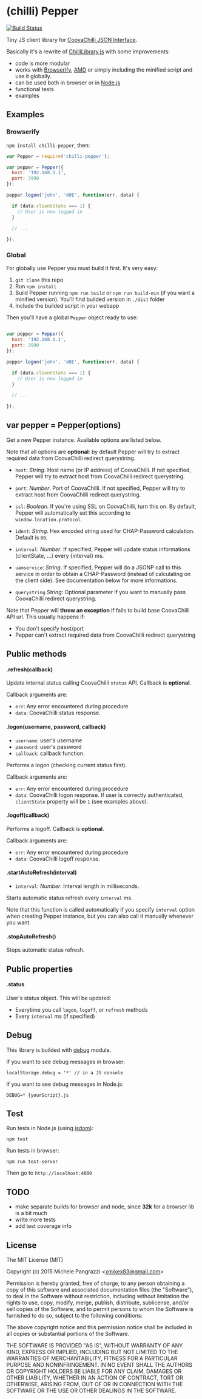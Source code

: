 (chilli) Pepper
==============

[![Build Status](https://travis-ci.org/mpangrazzi/pepper.svg?branch=master)](https://travis-ci.org/mpangrazzi/pepper)

Tiny JS client library for [CoovaChilli JSON Interface](http://coova.org/CoovaChilli/JSON).

Basically it's a rewrite of [ChilliLibrary.js](http://dev.coova.org/svn/coova-chilli/www/ChilliLibrary.js) with some improvements:

- code is more modular
- works with [Browserify](http://browserify.org), [AMD](http://requirejs.org/docs/whyamd.html#amd) or simply including the minified script and use it globally.
- can be used both in browser or in [Node.js](http://nodejs.org)
- functional tests
- examples

## Examples

### Browserify

`npm install chilli-pepper`, then:

```js
var Pepper = require('chilli-pepper');

var pepper = Pepper({
  host: '192.168.1.1',
  port: 3990
});

pepper.logon('john', 'd0E', function(err, data) {

  if (data.clientState === 1) {
    // User is now logged in
  }

  // ...
  
});
```

### Global

For globally use Pepper you must build it first. It's very easy:

1. `git clone` this repo
2. Run `npm install`
3. Build Pepper running `npm run build` or `npm run build-min` (if you want a minified version). You'll find builded version in `./dist` folder
4. Include the builded script in your webapp

Then you'll have a global `Pepper` object ready to use:

```js

var pepper = Pepper({
  host: '192.168.1.1',
  port: 3990
});

pepper.logon('john', 'd0E', function(err, data) {

  if (data.clientState === 1) {
    // User is now logged in
  }

  // ...
  
});
```

## var pepper = Pepper(options)

Get a new Pepper instance. Available options are listed below. 

Note that all options are **optional**: by default Pepper will try to extract required data from CoovaChilli redirect querystring.

- `host`: _String_. Host name (or IP address) of CoovaChilli. If not specified, Pepper will try to extract host from CoovaChilli redirect querystring.

- `port`: _Number_. Port of CoovaChilli. If not specified, Pepper will try to extract host from CoovaChilli redirect querystring.

- `ssl`: _Boolean_. If you're using SSL on CoovaChilli, turn this on. By default, Pepper will automatically set this according to `window.location.protocol`.

- `ident`: _String_. Hex encoded string used for CHAP-Password calculation. Default is `00`.

- `interval`: _Number_. If specified, Pepper will update status informations (clientState, ...) every {interval} ms.

- `uamservice`: _String_. If specified, Pepper will do a JSONP call to this service in order to obtain a CHAP-Password (instead of calculating on the client side). See documentation below for more informations. 

- `querystring` _String_: Optional parameter if you want to manually pass CoovaChilli redirect querystring.

Note that Pepper will **throw an exception** if fails to build base CoovaChilli API url. This usually happens if:

- You don't specify host/port
- Pepper can't extract required data from CoovaChilli redirect querystring


## Public methods

#### .refresh(callback)

Update internal status calling CoovaChilli `status` API. Callback is **optional**.

Callback arguments are:

- `err`: Any error encountered during procedure
- `data`: CoovaChilli status response.

#### .logon(username, password, callback)

- `username`: user's username
- `password`: user's password
- `callback`: callback function. 

Performs a logon (checking current status first).

Callback arguments are:

- `err`: Any error encountered during procedure
- `data`: CoovaChilli logon response. If user is correctly authenticated, `clientState` property will be `1` (see examples above).

#### .logoff(callback)

Performs a logoff. Callback is **optional**.

Callback arguments are:

- `err`: Any error encountered during procedure
- `data`: CoovaChilli logoff response.

#### .startAutoRefresh(interval)

- `interval`: _Number_. Interval length in milliseconds.

Starts automatic status refresh every `interval` ms. 

Note that this function is called automatically if you specify `interval` option when creating Pepper instance, but you can also call it manually whenever you want.

#### .stopAutoRefresh()

Stops automatic status refresh.


## Public properties

#### .status

User's status object. This will be updated:

- Everytime you call `logon`, `logoff`, or `refresh` methods
- Every `interval` ms (if specified)


## Debug

This library is builded with [debug](https://github.com/visionmedia/debug) module. 

If you want to see debug messages in browser:

```localStorage.debug = '*' // in a JS console```

If you want to see debug messages in Node.js:

```DEBUG=* {yourScript}.js```


## Test

Run tests in Node.js (using [jsdom](https://github.com/tmpvar/jsdom)):

```npm test```

Run tests in browser:

```npm run test-server```

Then go to `http://localhost:4000`


## TODO

- make separate builds for browser and node, since **32k** for a browser lib is a bit much
- write more tests
- add test coverage info


## License

The MIT License (MIT)

Copyright (c) 2015 Michele Pangrazzi <<xmikex83@gmail.com>>

Permission is hereby granted, free of charge, to any person obtaining a copy
of this software and associated documentation files (the "Software"), to deal
in the Software without restriction, including without limitation the rights
to use, copy, modify, merge, publish, distribute, sublicense, and/or sell
copies of the Software, and to permit persons to whom the Software is
furnished to do so, subject to the following conditions:

The above copyright notice and this permission notice shall be included in all
copies or substantial portions of the Software.

THE SOFTWARE IS PROVIDED "AS IS", WITHOUT WARRANTY OF ANY KIND, EXPRESS OR
IMPLIED, INCLUDING BUT NOT LIMITED TO THE WARRANTIES OF MERCHANTABILITY,
FITNESS FOR A PARTICULAR PURPOSE AND NONINFRINGEMENT. IN NO EVENT SHALL THE
AUTHORS OR COPYRIGHT HOLDERS BE LIABLE FOR ANY CLAIM, DAMAGES OR OTHER
LIABILITY, WHETHER IN AN ACTION OF CONTRACT, TORT OR OTHERWISE, ARISING FROM,
OUT OF OR IN CONNECTION WITH THE SOFTWARE OR THE USE OR OTHER DEALINGS IN THE
SOFTWARE.


